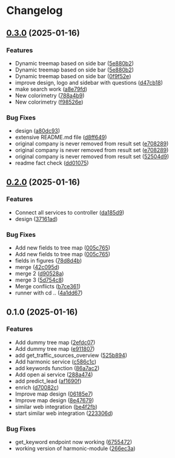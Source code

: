 # Changelog

## [0.3.0](https://github.com/remi-denoyer/data-driven-hackathon-2025/compare/v0.2.0...v0.3.0) (2025-01-16)


### Features

* Dynamic treemap based on side bar ([5e880b2](https://github.com/remi-denoyer/data-driven-hackathon-2025/commit/5e880b2d825b5ec36e4840a1347047c490a778fc))
* Dynamic treemap based on side bar ([5e880b2](https://github.com/remi-denoyer/data-driven-hackathon-2025/commit/5e880b2d825b5ec36e4840a1347047c490a778fc))
* Dynamic treemap based on side bar ([0f9f52e](https://github.com/remi-denoyer/data-driven-hackathon-2025/commit/0f9f52e53bf46f8ca80a62b5d67e299e7aca0e09))
* improve design, logo and sidebar with questions ([d47cb18](https://github.com/remi-denoyer/data-driven-hackathon-2025/commit/d47cb18398790077f79f008c970d0c065dfce60f))
* make search work ([a8e79fd](https://github.com/remi-denoyer/data-driven-hackathon-2025/commit/a8e79fdcca35b45be958f1f81edf04b2be7bcdf9))
* New colorimetry ([788a4b9](https://github.com/remi-denoyer/data-driven-hackathon-2025/commit/788a4b926bc89867a148291641d6dace3db09f63))
* New colorimetry ([f98526e](https://github.com/remi-denoyer/data-driven-hackathon-2025/commit/f98526eabf7d4a0b1478bc29c510b3749b5c9cd3))


### Bug Fixes

* design ([a80dc93](https://github.com/remi-denoyer/data-driven-hackathon-2025/commit/a80dc93444ae533929e1ba379b43021971737e2a))
* extensive README.md file ([d8ff649](https://github.com/remi-denoyer/data-driven-hackathon-2025/commit/d8ff6495214328d832df0b597886c4be021a77c9))
* original company is never removed from result set ([e708289](https://github.com/remi-denoyer/data-driven-hackathon-2025/commit/e7082892952fbec1393c8fd5b7e92203842ab547))
* original company is never removed from result set ([e708289](https://github.com/remi-denoyer/data-driven-hackathon-2025/commit/e7082892952fbec1393c8fd5b7e92203842ab547))
* original company is never removed from result set ([52504d9](https://github.com/remi-denoyer/data-driven-hackathon-2025/commit/52504d9bd48961ffc0e59162dbcd920d2051c89e))
* readme fact check ([dd01075](https://github.com/remi-denoyer/data-driven-hackathon-2025/commit/dd01075f2cc9d838684be1bd4ee91ed1c49838e5))

## [0.2.0](https://github.com/remi-denoyer/data-driven-hackathon-2025/compare/v0.1.0...v0.2.0) (2025-01-16)


### Features

* Connect all services to controller ([da185d9](https://github.com/remi-denoyer/data-driven-hackathon-2025/commit/da185d9c901eb48ce6838c7001fb6b75ce6fc115))
* design ([37161ad](https://github.com/remi-denoyer/data-driven-hackathon-2025/commit/37161add4274e5ab871e31327eb6f50be9ed762f))


### Bug Fixes

* Add new fields to tree map ([005c765](https://github.com/remi-denoyer/data-driven-hackathon-2025/commit/005c7653af1f6d9ba6873e99f1b4ca3611e9e05d))
* Add new fields to tree map ([005c765](https://github.com/remi-denoyer/data-driven-hackathon-2025/commit/005c7653af1f6d9ba6873e99f1b4ca3611e9e05d))
* fields in figures ([78d8d4b](https://github.com/remi-denoyer/data-driven-hackathon-2025/commit/78d8d4b967688c4c3eb00fae64220f326b603de9))
* merge ([42c095d](https://github.com/remi-denoyer/data-driven-hackathon-2025/commit/42c095d94f080bd26cebc477a4e4139d7962409a))
* merge 2 ([d90528a](https://github.com/remi-denoyer/data-driven-hackathon-2025/commit/d90528a12c782f82594d78ac71dd76805a680bae))
* merge 3 ([5d754c8](https://github.com/remi-denoyer/data-driven-hackathon-2025/commit/5d754c877f2ae701f055bcb8a4bf90382561654f))
* Merge conflicts ([b7ce361](https://github.com/remi-denoyer/data-driven-hackathon-2025/commit/b7ce361f98205bfc8b6533b26a173efb78dcfc3f))
* runner with cd .. ([4a1dd67](https://github.com/remi-denoyer/data-driven-hackathon-2025/commit/4a1dd6794d0d3003601ac0224f7219d99fde89fa))

## 0.1.0 (2025-01-16)


### Features

* Add dummy tree map ([2efdc07](https://github.com/remi-denoyer/data-driven-hackathon-2025/commit/2efdc07cb833d5c2080b7f45122e7721f3294a35))
* Add dummy tree map ([e911807](https://github.com/remi-denoyer/data-driven-hackathon-2025/commit/e9118074083f024fd71af0f549184516e2ade9a2))
* add get_traffic_sources_overview ([525b894](https://github.com/remi-denoyer/data-driven-hackathon-2025/commit/525b8941510f8dff678eff6883db5c263ce1fc57))
* Add harmonic service ([c586c1c](https://github.com/remi-denoyer/data-driven-hackathon-2025/commit/c586c1cd5087b31952b73d8c53d141a9ea918b5d))
* add keywords function ([86a7ac2](https://github.com/remi-denoyer/data-driven-hackathon-2025/commit/86a7ac270d62877b7083c567d90eabde8ed02dba))
* Add open ai service ([288a474](https://github.com/remi-denoyer/data-driven-hackathon-2025/commit/288a4743acb57ff81a3e0d6749ff12f2c51318a3))
* add predict_lead ([af1690f](https://github.com/remi-denoyer/data-driven-hackathon-2025/commit/af1690fea00477de6cfb5382b92ba819389b63c8))
* enrich ([d70082c](https://github.com/remi-denoyer/data-driven-hackathon-2025/commit/d70082c7ae782a83064275556e4f783aee3f5b04))
* Improve map design ([06185e7](https://github.com/remi-denoyer/data-driven-hackathon-2025/commit/06185e7ae4f12b11f4a56f806635df40fcecc20b))
* Improve map design ([8e47679](https://github.com/remi-denoyer/data-driven-hackathon-2025/commit/8e476797255d551a328049927deb610f3151eda0))
* similar web integration ([be4f2fb](https://github.com/remi-denoyer/data-driven-hackathon-2025/commit/be4f2fb949a17855c677ecc245fa10f23db11e9f))
* start similar web integration ([223306d](https://github.com/remi-denoyer/data-driven-hackathon-2025/commit/223306dd9b73e5f3a70a5375d7b2d980217a4499))


### Bug Fixes

* get_keyword endpoint now working ([6755472](https://github.com/remi-denoyer/data-driven-hackathon-2025/commit/6755472c1a00ebe983391acf78a00aa977e4b444))
* working version of harmonic-module ([266ec3a](https://github.com/remi-denoyer/data-driven-hackathon-2025/commit/266ec3ae94735d1b47b3ee3d8aad92d9f1ee2289))
